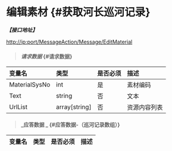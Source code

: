 # 编辑素材 {#获取河长巡河记录}

_**【接口地址】**_

[http://ip:port/MessageAction/Message/EditMaterial](http://ip:port/MessageAction/Message/EditMaterial)

> #### _请求数据_ {#请求数据}

| 变量名 | 类型 | 是否必须 | 描述 |
| :--- | :--- | :--- | :--- |
| MaterialSysNo | int | 是 | 素材编码 |
| Text | string | 否 | 文本 |
| UrlList | array\[string\] | 否 | 资源内容列表 |

> #### _应答数据 _ {#应答数据-（巡河记录数组）}

| 变量名 | 类型 | 是否必须 | 描述 |
| :--- | :--- | :--- | :--- |




